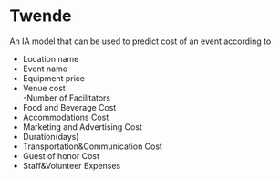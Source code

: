 # Twende

An IA model that can be used to predict cost of an event according to 
- Location name
- Event name
- Equipment price
- Venue cost	
-Number of Facilitators	
- Food and Beverage Cost	
- Accommodations Cost	
- Marketing and Advertising Cost
- Duration(days)	
- Transportation&Communication Cost	
- Guest of honor Cost	
- Staff&Volunteer Expenses
